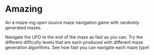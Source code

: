 Amazing
=======

An a-maze-ing open source maze navigation game with randomly generated mazes.

Navigate the UFO to the end of the maze as fast as you can. Try the different difficulty levels that are each produced with different maze generation algorithms. See how fast you can navigate each maze type!

